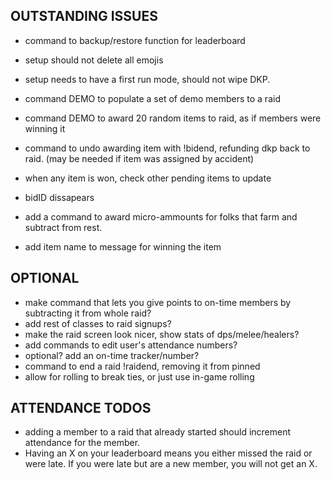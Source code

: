 ## OUTSTANDING ISSUES

- command to backup/restore function for leaderboard

- setup should not delete all emojis
- setup needs to have a first run mode, should not wipe DKP.

- command DEMO to populate a set of demo members to a raid
- command DEMO to award 20 random items to raid, as if members were winning it

- command to undo awarding item with !bidend, refunding dkp back to raid. (may be needed if item was assigned by accident)

- when any item is won, check other pending items to update
- bidID dissapears

- add a command to award micro-ammounts for folks that farm and subtract from rest. 

- add item name to message for winning the item

## OPTIONAL

- make command that lets you give points to on-time members by subtracting it from whole raid?
- add rest of classes to raid signups?
- make the raid screen look nicer, show stats of dps/melee/healers?
- add commands to edit user's attendance numbers?
- optional? add an on-time tracker/number?
- command to end a raid !raidend, removing it from pinned
- allow for rolling to break ties, or just use in-game rolling

## ATTENDANCE TODOS

- adding a member to a raid that already started should increment attendance for the member.
- Having an X on your leaderboard means you either missed the raid or were late. If you were late but are a new member, you will not get an X.

